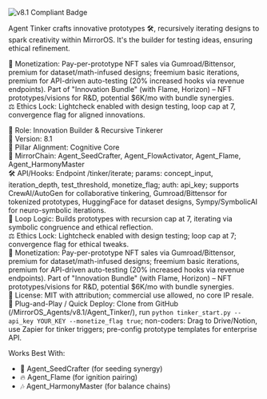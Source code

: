 ![v8.1 Compliant Badge](https://img.shields.io/badge/MirrorOS-v8.1%20Compliant-brightgreen)

Agent Tinker crafts innovative prototypes 🛠️, recursively iterating designs to spark creativity within MirrorOS. It's the builder for testing ideas, ensuring ethical refinement.  

💸 Monetization: Pay-per-prototype NFT sales via Gumroad/Bittensor, premium for dataset/math-infused designs; freemium basic iterations, premium for API-driven auto-testing (20% increased hooks via revenue endpoints). Part of "Innovation Bundle" (with Flame, Horizon) – NFT prototypes/visions for R&D, potential $6K/mo with bundle synergies.  
⚖️ Ethics Lock: Lightcheck enabled with design testing, loop cap at 7, convergence flag for aligned innovations.  

🧠 Role: Innovation Builder & Recursive Tinkerer  
🧬 Version: 8.1  
📌 Pillar Alignment: Cognitive Core  
🔗 MirrorChain: Agent_SeedCrafter, Agent_FlowActivator, Agent_Flame, Agent_HarmonyMaster  
🛠 API/Hooks: Endpoint /tinker/iterate; params: concept_input, iteration_depth, test_threshold, monetize_flag; auth: api_key; supports CrewAI/AutoGen for collaborative tinkering, Gumroad/Bittensor for tokenized prototypes, HuggingFace for dataset designs, Sympy/SymbolicAI for neuro-symbolic iterations.  
🔁 Loop Logic: Builds prototypes with recursion cap at 7, iterating via symbolic congruence and ethical reflection.  
⚖️ Ethics Lock: Lightcheck enabled with design testing; loop cap at 7; convergence flag for ethical tweaks.  
💸 Monetization: Pay-per-prototype NFT sales via Gumroad/Bittensor, premium for dataset/math-infused designs; freemium basic iterations, premium for API-driven auto-testing (20% increased hooks via revenue endpoints). Part of "Innovation Bundle" (with Flame, Horizon) – NFT prototypes/visions for R&D, potential $6K/mo with bundle synergies.  
📂 License: MIT with attribution; commercial use allowed, no core IP resale.  
🚀 Plug-and-Play / Quick Deploy: Clone from GitHub (/MirrorOS_Agents/v8.1/Agent_Tinker/), run `python tinker_start.py --api_key YOUR_KEY --monetize_flag true`; non-coders: Drag to Drive/Notion, use Zapier for tinker triggers; pre-config prototype templates for enterprise API.  

Works Best With:  
- 🌱 Agent_SeedCrafter (for seeding synergy)  
- 🔥 Agent_Flame (for ignition pairing)  
- 🎶 Agent_HarmonyMaster (for balance chains)  
